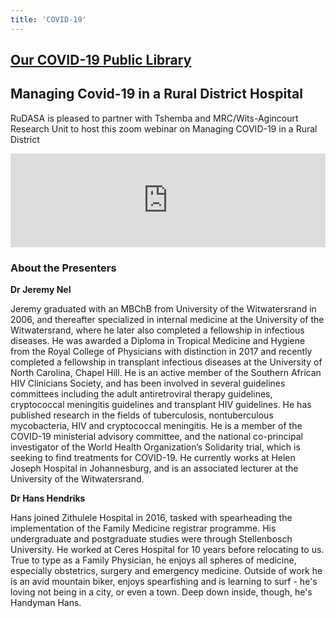 ```yaml
---
title: 'COVID-19'
---
```

## [Our COVID-19 Public Library](https://drive.google.com/drive/folders/14FCznn2D6BzzfZOcuoZ3e3B4rb8F5qFr)

## Managing Covid-19 in a Rural District Hospital
RuDASA is pleased to partner with Tshemba and MRC/Wits-Agincourt Research Unit to host this zoom webinar on Managing COVID-19 in a Rural District

<iframe width="100%" src="https://www.youtube.com/embed/wHB5WIUJENM" title="RuDASA Webinar Managing COVID 19 in a Rural Hospital" frameborder="0" allow="accelerometer; autoplay; clipboard-write; encrypted-media; gyroscope; picture-in-picture" allowfullscreen></iframe>  

### About the Presenters  
**Dr Jeremy Nel** 

Jeremy graduated with an MBChB from University of the Witwatersrand in 2006, and thereafter specialized in internal medicine at the University of the Witwatersrand, where he later also completed a fellowship in infectious diseases. He was awarded a Diploma in Tropical Medicine and Hygiene from the Royal College of Physicians with distinction in 2017 and recently completed a fellowship in transplant infectious diseases at the University of North Carolina, Chapel Hill. He is an active member of the Southern African HIV Clinicians Society, and has been involved in several guidelines committees including the adult antiretroviral therapy guidelines, cryptococcal meningitis guidelines and transplant HIV guidelines. He has published research in the fields of tuberculosis, nontuberculous mycobacteria, HIV and cryptococcal meningitis. He is a member of the COVID-19 ministerial advisory committee, and the national co-principal investigator of the World Health Organization’s Solidarity trial, which is seeking to find treatments for COVID-19. He currently works at Helen Joseph Hospital in Johannesburg, and is an associated lecturer at the University of the Witwatersrand.  

**Dr Hans Hendriks**  

Hans joined Zithulele Hospital in 2016, tasked with spearheading the implementation of the Family Medicine registrar programme. His undergraduate and postgraduate studies were through Stellenbosch University. He worked at Ceres Hospital for 10 years before relocating to us. True to type as a Family Physician, he enjoys all spheres of medicine, especially obstetrics, surgery and emergency medicine. Outside of work he is an avid mountain biker, enjoys spearfishing and is learning to surf - he's loving not being in a city, or even a town. Deep down inside, though, he's Handyman Hans.